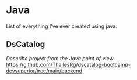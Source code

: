 # Java
List of everything I've ever created using java:

## DsCatalog
*Describe project from the Java point of view* </br>
https://github.com/ThallesRg/dscatalog-bootcamp-devsuperior/tree/main/backend
